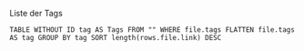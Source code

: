 Liste der Tags

```dataview
TABLE WITHOUT ID tag AS Tags FROM "" WHERE file.tags FLATTEN file.tags AS tag GROUP BY tag SORT length(rows.file.link) DESC
```

